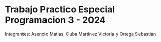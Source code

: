 # Trabajo Practico Especial Programacion 3 - 2024

Integrantes: Asencio Matias, Cuba Martinez Victoria y Ortega Sebastian
